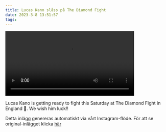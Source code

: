 ```yaml
---
title: Lucas Kano slåss på The Diamond Fight
date: 2023-3-8 13:51:57
tags:
---
```

<div class="postId" style="display: none;">ID: 17856330044919812</div>


<video controls width="80%">
<source src="https://video.cdninstagram.com/o1/v/t16/f1/m82/A64709AB4BC34B96EEF8DCB35D39E2BC_video_dashinit.mp4?efg=eyJ2ZW5jb2RlX3RhZyI6InZ0c192b2RfdXJsZ2VuLjcyMC5jbGlwcyJ9&_nc_ht=video.cdninstagram.com&_nc_cat=100&vs=898850861441281_924983567&_nc_vs=HBksFQIYT2lnX3hwdl9yZWVsc19wZXJtYW5lbnRfcHJvZC9BNjQ3MDlBQjRCQzM0Qjk2RUVGOERDQjM1RDM5RTJCQ192aWRlb19kYXNoaW5pdC5tcDQVAALIAQAVABgkR0hfdDNSTjA3VmVjV1pZQUFCVEQzZlVTQ2twWGJxX0VBQUFGFQICyAEAKAAYABsBiAd1c2Vfb2lsATEVAAAm%2FJiln6bs3UAVAigCQzMsF0AnbpeNT987GBJkYXNoX2Jhc2VsaW5lXzFfdjERAHUAAA%3D%3D&ccb=9-4&oh=00_AfDdnoqWmVTk2kR-93pXKpWe2at33OJ5q7PMzQfjiwpLAw&oe=640C0056&_nc_sid=ea0b6e&_nc_rid=e7ecf221cb" type="video/mp4">
</video>



Lucas Kano  is getting ready to fight this Saturday at The Diamond Fight in England 🏴󠁧󠁢󠁥󠁮󠁧󠁿. We wish him luck!!

<div class="automaticGeneratedPostDescription">
Detta inlägg genereras automatiskt via vårt Instagram-flöde. För att se original-inlägget klicka <a target="_blank" href="https://www.instagram.com/reel/Cph04Ydjhu4/">här</a>
</div>
<br>
